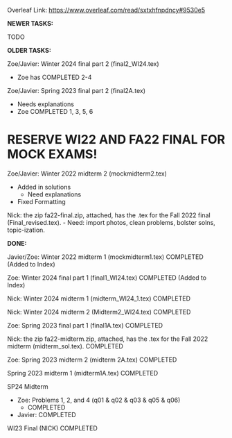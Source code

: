 Overleaf Link: https://www.overleaf.com/read/sxtxhfnpdncy#9530e5

**NEWER TASKS:**

TODO 


**OLDER TASKS:**

Zoe/Javier: Winter 2024 final part 2 (final2_WI24.tex)
- Zoe has COMPLETED 2-4
    
Zoe/Javier: Spring 2023 final part 2 (final2A.tex)
- Needs explanations
- Zoe COMPLETED 1, 3, 5, 6


# RESERVE WI22 AND FA22 FINAL FOR MOCK EXAMS!
Zoe/Javier: Winter 2022 midterm 2 (mockmidterm2.tex)
- Added in solutions
    - Need explanations
- Fixed Formatting

Nick: the zip fa22-final.zip, attached, has the .tex for the Fall 2022 final (Final_revised.tex).
    - Need: import photos, clean problems, bolster solns, topic-ization.

**DONE:**

Javier/Zoe: Winter 2022 midterm 1 (mockmidterm1.tex)
COMPLETED (Added to Index)

Zoe: Winter 2024 final part 1 (final1_WI24.tex)
COMPLETED (Added to Index)

Nick: Winter 2024 midterm 1 (midterm_WI24_1.tex)
COMPLETED

Nick: Winter 2024 midterm 2 (Midterm2_WI24.tex)
COMPLETED

Zoe: Spring 2023 final part 1 (final1A.tex)
COMPLETED

Nick: the zip fa22-midterm.zip, attached, has the .tex for the Fall 2022 midterm (midterm_sol.tex).
COMPLETED

Zoe: Spring 2023 midterm 2 (midterm 2A.tex)
COMPLETED

Spring 2023 midterm 1 (midterm1A.tex)
COMPLETED

SP24 Midterm
- Zoe: Problems 1, 2, and 4 (q01 & q02 & q03 & q05 & q06)
    - COMPLETED
- Javier: COMPLETED

WI23 Final (NICK)
COMPLETED